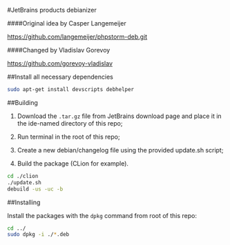 #JetBrains products debianizer

####Original idea by Casper Langemeijer

<https://github.com/langemeijer/phpstorm-deb.git>

####Changed by Vladislav Gorevoy

<https://github.com/gorevoy-vladislav>

##Install all necessary dependencies

```sh
sudo apt-get install devscripts debhelper
```

##Building

1)   Download the `.tar.gz` file from JetBrains download page and place it in
the ide-named directory of this repo;

2)   Run terminal in the root of this repo;

3)   Create a new debian/changelog file using the provided update.sh script;

4)   Build the package (CLion for example).

```sh
cd ./clion
./update.sh
debuild -us -uc -b
```

##Installing

Install the packages with the `dpkg` command from root of this repo:

```sh
cd ../
sudo dpkg -i ./*.deb
```
